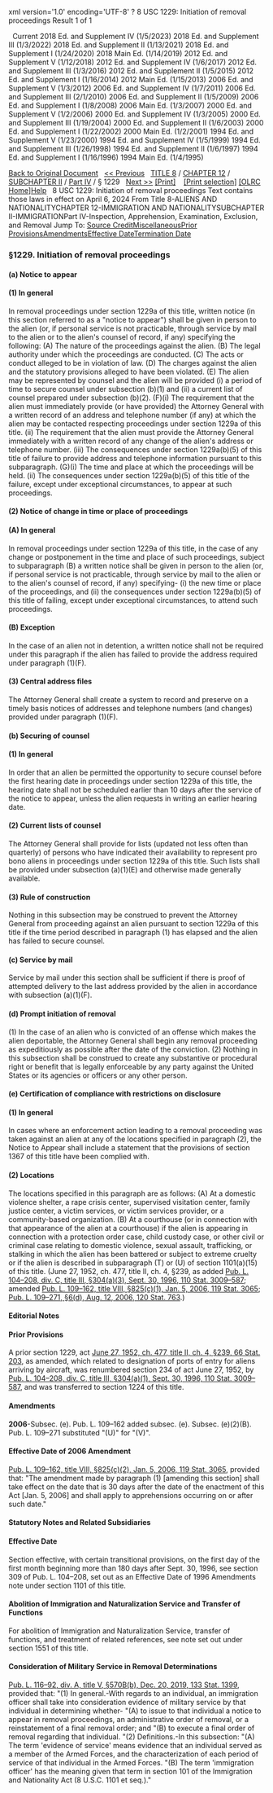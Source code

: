 xml version='1.0' encoding='UTF-8' ?
8 USC 1229: Initiation of removal proceedings
 Result 1 of 1
 
  
  Current
2018 Ed. and Supplement IV (1/5/2023)
2018 Ed. and Supplement III (1/3/2022)
2018 Ed. and Supplement II (1/13/2021)
2018 Ed. and Supplement I (1/24/2020)
2018 Main Ed. (1/14/2019)
2012 Ed. and Supplement V (1/12/2018)
2012 Ed. and Supplement IV (1/6/2017)
2012 Ed. and Supplement III (1/3/2016)
2012 Ed. and Supplement II (1/5/2015)
2012 Ed. and Supplement I (1/16/2014)
2012 Main Ed. (1/15/2013)
2006 Ed. and Supplement V (1/3/2012)
2006 Ed. and Supplement IV (1/7/2011)
2006 Ed. and Supplement III (2/1/2010)
2006 Ed. and Supplement II (1/5/2009)
2006 Ed. and Supplement I (1/8/2008)
2006 Main Ed. (1/3/2007)
2000 Ed. and Supplement V (1/2/2006)
2000 Ed. and Supplement IV (1/3/2005)
2000 Ed. and Supplement III (1/19/2004)
2000 Ed. and Supplement II (1/6/2003)
2000 Ed. and Supplement I (1/22/2002)
2000 Main Ed. (1/2/2001)
1994 Ed. and Supplement V (1/23/2000)
1994 Ed. and Supplement IV (1/5/1999)
1994 Ed. and Supplement III (1/26/1998)
1994 Ed. and Supplement II (1/6/1997)
1994 Ed. and Supplement I (1/16/1996)
1994 Main Ed. (1/4/1995)
  
 
  
[Back to Original Document](/view.xhtml;jsessionid=56CDA1BEF8B7DE3EEA4DF2CFF6F1E5BB)
 
[<< Previous](#)
  
 [TITLE 8](/view.xhtml;jsessionid=56CDA1BEF8B7DE3EEA4DF2CFF6F1E5BB?req=granuleid%3AUSC-prelim-title8&saved=%7CZ3JhbnVsZWlkOlVTQy1wcmVsaW0tdGl0bGU4LXNlY3Rpb24xMjI5%7C%7C%7C0%7Cfalse%7Cprelim&edition=prelim) / [CHAPTER 12](/view.xhtml;jsessionid=56CDA1BEF8B7DE3EEA4DF2CFF6F1E5BB?req=granuleid%3AUSC-prelim-title8-chapter12&saved=%7CZ3JhbnVsZWlkOlVTQy1wcmVsaW0tdGl0bGU4LXNlY3Rpb24xMjI5%7C%7C%7C0%7Cfalse%7Cprelim&edition=prelim) / [SUBCHAPTER II](/view.xhtml;jsessionid=56CDA1BEF8B7DE3EEA4DF2CFF6F1E5BB?req=granuleid%3AUSC-prelim-title8-chapter12-subchapter2&saved=%7CZ3JhbnVsZWlkOlVTQy1wcmVsaW0tdGl0bGU4LXNlY3Rpb24xMjI5%7C%7C%7C0%7Cfalse%7Cprelim&edition=prelim) / [Part IV](/view.xhtml;jsessionid=56CDA1BEF8B7DE3EEA4DF2CFF6F1E5BB?req=granuleid%3AUSC-prelim-title8-chapter12-subchapter2-part4&saved=%7CZ3JhbnVsZWlkOlVTQy1wcmVsaW0tdGl0bGU4LXNlY3Rpb24xMjI5%7C%7C%7C0%7Cfalse%7Cprelim&edition=prelim) / § 1229
  
 [Next >>](#)
[[Print]](#)
   
 [[Print selection]](#)
[[OLRC Home]](/browse.xhtml;jsessionid=56CDA1BEF8B7DE3EEA4DF2CFF6F1E5BB)[Help](/navHelp.xhtml;jsessionid=56CDA1BEF8B7DE3EEA4DF2CFF6F1E5BB)
 
8 USC 1229: Initiation of removal proceedings
Text contains those laws in effect on April 6, 2024
From Title 8-ALIENS AND NATIONALITYCHAPTER 12-IMMIGRATION AND NATIONALITYSUBCHAPTER II-IMMIGRATIONPart IV-Inspection, Apprehension, Examination, Exclusion, and Removal
Jump To: [Source Credit](#sourcecredit)[Miscellaneous](#miscellaneous-note)[Prior Provisions](#priorprovisions-note)[Amendments](#amendment-note)[Effective Date](#effectivedate-amendment-note)[Termination Date](#terminationdate-note)
### §1229. Initiation of removal proceedings
#### (a) Notice to appear
#### (1) In general
In removal proceedings under section 1229a of this title, written notice (in this section referred to as a "notice to appear") shall be given in person to the alien (or, if personal service is not practicable, through service by mail to the alien or to the alien's counsel of record, if any) specifying the following:
(A) The nature of the proceedings against the alien.
(B) The legal authority under which the proceedings are conducted.
(C) The acts or conduct alleged to be in violation of law.
(D) The charges against the alien and the statutory provisions alleged to have been violated.
(E) The alien may be represented by counsel and the alien will be provided (i) a period of time to secure counsel under subsection (b)(1) and (ii) a current list of counsel prepared under subsection (b)(2).
(F)(i) The requirement that the alien must immediately provide (or have provided) the Attorney General with a written record of an address and telephone number (if any) at which the alien may be contacted respecting proceedings under section 1229a of this title.
(ii) The requirement that the alien must provide the Attorney General immediately with a written record of any change of the alien's address or telephone number.
(iii) The consequences under section 1229a(b)(5) of this title of failure to provide address and telephone information pursuant to this subparagraph.
(G)(i) The time and place at which the proceedings will be held.
(ii) The consequences under section 1229a(b)(5) of this title of the failure, except under exceptional circumstances, to appear at such proceedings.
#### (2) Notice of change in time or place of proceedings
#### (A) In general
In removal proceedings under section 1229a of this title, in the case of any change or postponement in the time and place of such proceedings, subject to subparagraph (B) a written notice shall be given in person to the alien (or, if personal service is not practicable, through service by mail to the alien or to the alien's counsel of record, if any) specifying-
(i) the new time or place of the proceedings, and
(ii) the consequences under section 1229a(b)(5) of this title of failing, except under exceptional circumstances, to attend such proceedings.
#### (B) Exception
In the case of an alien not in detention, a written notice shall not be required under this paragraph if the alien has failed to provide the address required under paragraph (1)(F).
#### (3) Central address files
The Attorney General shall create a system to record and preserve on a timely basis notices of addresses and telephone numbers (and changes) provided under paragraph (1)(F).
#### (b) Securing of counsel
#### (1) In general
In order that an alien be permitted the opportunity to secure counsel before the first hearing date in proceedings under section 1229a of this title, the hearing date shall not be scheduled earlier than 10 days after the service of the notice to appear, unless the alien requests in writing an earlier hearing date.
#### (2) Current lists of counsel
The Attorney General shall provide for lists (updated not less often than quarterly) of persons who have indicated their availability to represent pro bono aliens in proceedings under section 1229a of this title. Such lists shall be provided under subsection (a)(1)(E) and otherwise made generally available.
#### (3) Rule of construction
Nothing in this subsection may be construed to prevent the Attorney General from proceeding against an alien pursuant to section 1229a of this title if the time period described in paragraph (1) has elapsed and the alien has failed to secure counsel.
#### (c) Service by mail
Service by mail under this section shall be sufficient if there is proof of attempted delivery to the last address provided by the alien in accordance with subsection (a)(1)(F).
#### (d) Prompt initiation of removal
(1) In the case of an alien who is convicted of an offense which makes the alien deportable, the Attorney General shall begin any removal proceeding as expeditiously as possible after the date of the conviction.
(2) Nothing in this subsection shall be construed to create any substantive or procedural right or benefit that is legally enforceable by any party against the United States or its agencies or officers or any other person.
#### (e) Certification of compliance with restrictions on disclosure
#### (1) In general
In cases where an enforcement action leading to a removal proceeding was taken against an alien at any of the locations specified in paragraph (2), the Notice to Appear shall include a statement that the provisions of section 1367 of this title have been complied with.
#### (2) Locations
The locations specified in this paragraph are as follows:
(A) At a domestic violence shelter, a rape crisis center, supervised visitation center, family justice center, a victim services, or victim services provider, or a community-based organization.
(B) At a courthouse (or in connection with that appearance of the alien at a courthouse) if the alien is appearing in connection with a protection order case, child custody case, or other civil or criminal case relating to domestic violence, sexual assault, trafficking, or stalking in which the alien has been battered or subject to extreme cruelty or if the alien is described in subparagraph (T) or (U) of section 1101(a)(15) of this title.
(June 27, 1952, ch. 477, title II, ch. 4, §239, as added [Pub. L. 104–208, div. C, title III, §304(a)(3), Sept. 30, 1996, 110 Stat. 3009–587](/statviewer.htm?volume=110&page=3009-587); amended [Pub. L. 109–162, title VIII, §825(c)(1), Jan. 5, 2006, 119 Stat. 3065](/statviewer.htm?volume=119&page=3065); [Pub. L. 109–271, §6(d), Aug. 12, 2006, 120 Stat. 763](/statviewer.htm?volume=120&page=763).)
  
#### **Editorial Notes**
#### Prior Provisions
A prior section 1229, act [June 27, 1952, ch. 477, title II, ch. 4, §239, 66 Stat. 203](/statviewer.htm?volume=66&page=203), as amended, which related to designation of ports of entry for aliens arriving by aircraft, was renumbered section 234 of act June 27, 1952, by [Pub. L. 104–208, div. C, title III, §304(a)(1), Sept. 30, 1996, 110 Stat. 3009–587](/statviewer.htm?volume=110&page=3009-587), and was transferred to section 1224 of this title.
#### Amendments
**2006**-Subsec. (e). Pub. L. 109–162 added subsec. (e).
Subsec. (e)(2)(B). Pub. L. 109–271 substituted "(U)" for "(V)".
#### Effective Date of 2006 Amendment
[Pub. L. 109–162, title VIII, §825(c)(2), Jan. 5, 2006, 119 Stat. 3065](/statviewer.htm?volume=119&page=3065), provided that: "The amendment made by paragraph (1) [amending this section] shall take effect on the date that is 30 days after the date of the enactment of this Act [Jan. 5, 2006] and shall apply to apprehensions occurring on or after such date."
  
#### **Statutory Notes and Related Subsidiaries**
#### Effective Date
Section effective, with certain transitional provisions, on the first day of the first month beginning more than 180 days after Sept. 30, 1996, see section 309 of Pub. L. 104–208, set out as an Effective Date of 1996 Amendments note under section 1101 of this title.
#### Abolition of Immigration and Naturalization Service and Transfer of Functions
For abolition of Immigration and Naturalization Service, transfer of functions, and treatment of related references, see note set out under section 1551 of this title.
#### Consideration of Military Service in Removal Determinations
[Pub. L. 116–92, div. A, title V, §570B(b), Dec. 20, 2019, 133 Stat. 1399](/statviewer.htm?volume=133&page=1399), provided that:
"(1) In general.-With regards to an individual, an immigration officer shall take into consideration evidence of military service by that individual in determining whether-
"(A) to issue to that individual a notice to appear in removal proceedings, an administrative order of removal, or a reinstatement of a final removal order; and
"(B) to execute a final order of removal regarding that individual.
"(2) Definitions.-In this subsection:
"(A) The term 'evidence of service' means evidence that an individual served as a member of the Armed Forces, and the characterization of each period of service of that individual in the Armed Forces.
"(B) The term 'immigration officer' has the meaning given that term in section 101 of the Immigration and Nationality Act (8 U.S.C. 1101 et seq.)."
